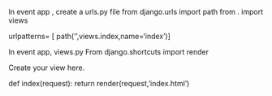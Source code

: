 In event app ,
create a urls.py file 
   from django.urls import path 
   from . import views

urlpatterns= [ path(‘’,views.index,name=‘index’)]

In event app, views.py
From django.shortcuts import render

Create your view here.

def index(request):
          return render(request,’index.html’)


